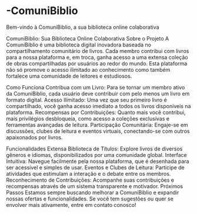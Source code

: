 # -ComuniBiblio
Bem-vindo à ComuniBiblio, a sua biblioteca online colaborativa

ComuniBiblio: Sua Biblioteca Online Colaborativa
Sobre o Projeto
A ComuniBiblio é uma biblioteca digital inovadora baseada no compartilhamento comunitário de livros. Cada membro contribui com livros para a nossa plataforma e, em troca, ganha acesso a uma extensa coleção de obras compartilhadas por usuários ao redor do mundo. Esta plataforma não só promove o acesso ilimitado ao conhecimento como também fortalece uma comunidade de leitores e estudiosos.

Como Funciona
Contribua com um Livro: Para se tornar um membro ativo da ComuniBiblio, cada usuário deve contribuir com pelo menos um livro em formato digital.
Acesso Ilimitado: Uma vez que seu primeiro livro é compartilhado, você ganha acesso imediato a todos os livros disponíveis na plataforma.
Recompensas por Contribuições: Quanto mais você contribui, mais privilégios desbloqueia, como acesso a coleções exclusivas e ferramentas avançadas de leitura.
Participação Comunitária: Engaje-se em discussões, clubes de leitura e eventos virtuais, conectando-se com outros apaixonados por livros.

Funcionalidades
Extensa Biblioteca de Títulos: Explore livros de diversos gêneros e idiomas, disponibilizados por uma comunidade global.
Interface Intuitiva: Navegue facilmente pela nossa plataforma, que é desenhada para ser acessível e simples de usar.
Eventos e Clubes de Leitura: Participe de atividades que estimulam a interação e o debate entre os membros.
Reconhecimento de Contribuições: Acompanhe suas contribuições e recompensas através de um sistema transparente e motivador.
Próximos Passos
Estamos sempre buscando melhorar a ComuniBiblio e expandir nossas ofertas e funcionalidades. Se você tem sugestões ou quer se envolver mais ativamente, entre em contato conosco!

